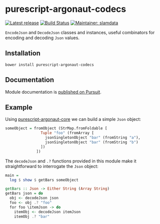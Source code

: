 # purescript-argonaut-codecs

[![Latest release](http://img.shields.io/github/release/purescript-contrib/purescript-argonaut-codecs.svg)](https://github.com/slamdata/purescript-argonaut-codecs/releases)
[![Build Status](https://travis-ci.org/purescript-contrib/purescript-argonaut-codecs.svg?branch=master)](https://travis-ci.org/purescript-contrib/purescript-argonaut-codecs)
[![Maintainer: slamdata](https://img.shields.io/badge/maintainer-slamdata-lightgrey.svg)](http://github.com/slamdata)

`EncodeJson` and `DecodeJson` classes and instances, useful combinators for encoding and decoding `Json` values.

## Installation

```shell
bower install purescript-argonaut-codecs
```

## Documentation

Module documentation is [published on Pursuit](http://pursuit.purescript.org/packages/purescript-argonaut-codecs).

## Example

Using [purescript-argonaut-core](https://github.com/purescript-contrib/purescript-argonaut-core) we can build a simple `Json` object:

```purescript
someObject = fromObject (StrMap.fromFoldable [
                Tuple "foo" (fromArray [
                  jsonSingletonObject "bar" (fromString "a"),
                  jsonSingletonObject "bar" (fromString "b")
                ])
              ])
```

The `decodeJson` and `.?` functions provided in this module make it straightforward to interrogate the `Json` object:

```purescript
main =
  log $ show $ getBars someObject

getBars :: Json -> Either String (Array String)
getBars json = do
  obj <- decodeJson json
  foo <- obj .? "foo"
  for foo \itemJson -> do
    itemObj <- decodeJson itemJson
    itemObj .? "bar"
```
